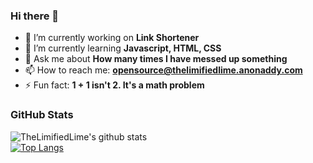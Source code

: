 ### Hi there 👋

<!--
**TheLimifiedLime/TheLimifiedLime** is a ✨ _special_ ✨ repository because its `README.md` (this file) appears on your GitHub profile. -->

- 🔭 I’m currently working on **Link Shortener**
- 🌱 I’m currently learning **Javascript, HTML, CSS**
- 💬 Ask me about **How many times I have messed up something**
- 📫 How to reach me: **opensource@thelimifiedlime.anonaddy.com**
- ⚡ Fun fact: **1 + 1 isn't 2. It's a math problem**
### GitHub Stats
![TheLimifiedLime's github stats](https://github-readme-stats.vercel.app/api?username=TheLimifiedLime&?theme=vue-dark)\
[![Top Langs](https://github-readme-stats.vercel.app/api/top-langs/?username=TheLimifiedLime&?theme=vue-dark)](https://github.com/anuraghazra/github-readme-stats)
